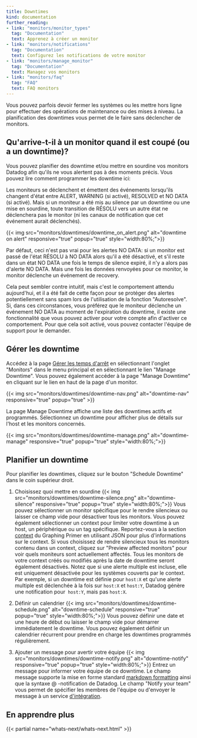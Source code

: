 ```yaml
---
title: Downtimes
kind: documentation
further_reading:
- link: "monitors/monitor_types"
  tag: "Documentation"
  text: Apprenez à créer un monitor
- link: "monitors/notifications"
  tag: "Documentation"
  text: Configurez les notifications de votre monitor
- link: "monitors/manage_monitor"
  tag: "Documentation"
  text: Managez vos monitors
- link: "monitors/faq"
  tag: "FAQ"
  text: FAQ monitors
---
```


Vous pouvez parfois devoir fermer les systèmes ou les mettre hors ligne pour effectuer des opérations de maintenance ou des mises à niveau. La planification des downtimes vous permet de le faire sans déclencher de monitors.

## Qu'arrive-t-il à un monitor quand il est coupé (ou a un downtime)?

Vous pouvez planifier des downtime et/ou mettre en sourdine vos monitors Datadog afin qu'ils ne vous alertent pas à des moments précis. Vous pouvez lire comment programmer les downtime ici:

Les moniteurs se déclenchent et émettent des événements lorsqu'ils changent d'état entre ALERT, WARNING (si activé), RESOLVED et NO DATA (si activé). Mais si un moniteur a été mis au silence par un downtime ou une mise en sourdine, toute transition de RÉSOLU vers un autre état ne déclenchera pas le monitor (ni les canaux de notification que cet événement aurait déclenchés).

{{< img src="monitors/downtimes/downtime_on_alert.png" alt="downtime on alert" responsive="true" popup="true" style="width:80%;">}}

Par défaut, ceci n'est pas vrai pour les alertes NO DATA: si un monitor est passé de l'état RÉSOLU à NO DATA alors qu'il a été désactivé, et s'il reste dans un état NO DATA une fois le temps de silence expiré, il n'y a alors pas d'alerte NO DATA. Mais une fois les données renvoyées pour ce monitor, le monitor déclenche un événement de recovery.

Cela peut sembler contre intuitif, mais c'est le comportement attendu aujourd'hui, et il a été fait de cette façon pour se protéger des alertes potentiellement sans spam lors de l'utilisation de la fonction "Autoresolve". Si, dans ces circonstances, vous préférez que le moniteur déclenche un événement NO DATA au moment de l'expiration du downtime, il existe une fonctionnalité que vous pouvez activer pour votre compte afin d'activer ce comportement. Pour que cela soit activé, vous pouvez contacter l'équipe de support pour le demander.

## Gérer les downtime

Accédez à la page [Gérer les temps d'arrêt][1] en sélectionnant l'onglet "Monitors" dans le menu principal et en sélectionnant le lien "Manage Downtime". Vous pouvez également accéder à la page "Manage Downtime" en cliquant sur le lien en haut de la page d'un monitor.

{{< img src="monitors/downtimes/downtime-nav.png" alt="downtime-nav" responsive="true" popup="true" >}}

La page Manage Downtime affiche une liste des downtimes actifs et programmés. Sélectionnez un downtime pour afficher plus de détails sur l'host et les monitors concernés.

{{< img src="monitors/downtimes/downtime-manage.png" alt="downtime-manage" responsive="true" popup="true" style="width:80%;">}}

## Planifier un downtime

Pour planifier les downtimes, cliquez sur le bouton "Schedule Downtime" dans le coin supérieur droit.

1. Choisissez quoi mettre en sourdine
  {{< img src="monitors/downtimes/downtime-silence.png" alt="downtime-silence" responsive="true" popup="true" style="width:80%;">}}
  Vous pouvez sélectionner un monitor spécifique pour le rendre silencieux ou laisser ce champ vide pour désactiver tous les monitors. Vous pouvez également sélectionner un context pour limiter votre downtime à un host, un périphérique ou un tag spécifique.
  Reportez-vous à la section [context][2] du Graphing Primer en utilisant JSON pour plus d'informations sur le context.
  Si vous choisissez de rendre silencieux tous les monitors contenu dans un context, cliquez sur "Preview affected monitors" pour voir quels moniteurs sont actuellement affectés. Tous les monitors de votre context créés ou modifiés après la date de downtime seront également désactivés.
  Notez que si une alerte multiple est incluse, elle est uniquement désactivée pour les systèmes couverts par le context. Par exemple, si un downtime est définie pour `host:X` et qu'une alerte multiple est déclenchée à la fois sur `host:X` et `host:Y`, Datadog génère une notification pour` host:Y`, mais pas `host:X`.

2. Définir un calendrier
  {{< img src="monitors/downtimes/downtime-schedule.png" alt="downtime-schedule" responsive="true" popup="true" style="width:80%;">}}
  Vous pouvez définir une date et une heure de début ou laisser le champ vide pour démarrer immédiatement le downtime. Vous pouvez également définir un calendrier récurrent pour prendre en charge les downtimes programmés régulièrement.

3. Ajouter un message pour avertir votre équipe
  {{< img src="monitors/downtimes/downtime-notify.png" alt="downtime-notify" responsive="true" popup="true" style="width:80%;">}}
  Entrez un message pour informer votre équipe de ce downtime. Le champ message supporte la mise en forme standard [markdown formatting][3] ainsi que la syntaxe @ -notification de Datadog. Le champ "Notify your team" vous permet de spécifier les membres de l'équipe ou d'envoyer le message à un service [d'intégration][4].

## En apprendre plus

{{< partial name="whats-next/whats-next.html" >}}

[1]: https://app.datadog.com/monitors#/downtime
[2]: /graphing/miscellaneous/graphingjson/#scope
[3]: http://daringfireball.net/projects/markdown/syntax
[4]: https://app.datadoghq.com/account/settings#integrations
